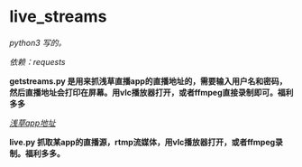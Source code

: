 # live_streams


*python3 写的。*

*依赖：requests*

**getstreams.py 是用来抓浅草直播app的直播地址的，需要输入用户名和密码，然后直播地址会打印在屏幕。用vlc播放器打开，或者ffmpeg直接录制即可。福利多多**

*[浅草app地址](https://fir.im/qcaa)*

**live.py 抓取某app的直播源，rtmp流媒体，用vlc播放器打开，或者ffmpeg录制。福利多多。**
